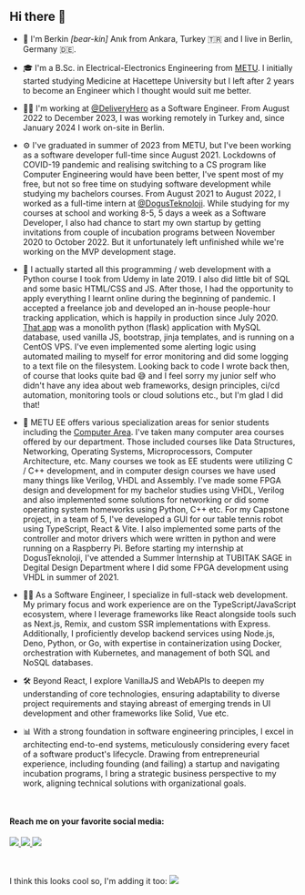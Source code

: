 ## Hi there 👋

- 📛 I'm Berkin _[bear-kin]_ Anık from Ankara, Turkey 🇹🇷 and I live in Berlin, Germany 🇩🇪.

- 🎓 I'm a B.Sc. in Electrical-Electronics Engineering from [METU](https://metu.edu.tr/). I initially started studying Medicine at Hacettepe University but I left after 2 years to become an Engineer which I thought would suit me better.

- 🧑‍💼 I'm working at [@DeliveryHero](https://github.com/deliveryhero) as a Software Engineer. From August 2022 to December 2023, I was working remotely in Turkey and, since January 2024 I work on-site in Berlin.

- ⚙️ I've graduated in summer of 2023 from METU, but I've been working as a software developer full-time since August 2021. Lockdowns of COVID-19 pandemic and realising switching to a CS program like Computer Engineering would have been better, I've spent most of my free, but not so free time on studying software development while studying my bachelors courses. From August 2021 to August 2022, I worked as a full-time intern at [@DogusTeknoloji](https://github.com/DogusTeknoloji). While studying for my courses at school and working 8-5, 5 days a week as a Software Developer, I also had chance to start my own startup by getting invitations from couple of incubation programs between November 2020 to October 2022. But it unfortunately left unfinished while we're working on the MVP development stage.

- 🌱 I actually started all this programming / web development with a Python course I took from Udemy in late 2019. I also did little bit of SQL and some basic HTML/CSS and JS. After those, I had the opportunity to apply everything I learnt online during the beginning of pandemic. I accepted a freelance job and developed an in-house people-hour tracking application, which is happily in production since July 2020. [That app](https://portal.yapifen.com.tr) was a monolith python (flask) application with MySQL database, used vanilla JS, bootstrap, jinja templates, and is running on a CentOS VPS. I've even implemented some alerting logic using automated mailing to myself for error monitoring and did some logging to a text file on the filesystem. Looking back to code I wrote back then, of course that looks quite bad 😅 and I feel sorry my junior self who didn't have any idea about web frameworks, design principles, ci/cd automation, monitoring tools or cloud solutions etc., but I'm glad I did that! 

- 💾 METU EE offers various specialization areas for senior students including the [Computer Area](https://eee.metu.edu.tr/computer-area). I've taken many computer area courses offered by our department. Those included courses like Data Structures, Networking, Operating Systems, Microprocessors, Computer Architecture, etc. Many courses we took as EE students were utilizing C / C++ development, and in computer design courses we have used many things like Verilog, VHDL and Assembly. I've made some FPGA design and development for my bachelor studies using VHDL, Verilog and also implemented some solutions for networking or did some operating system homeworks using Python, C++ etc. For my Capstone project, in a team of 5, I've developed a GUI for our table tennis robot using TypeScript, React & Vite. I also implemented some parts of the controller and motor drivers which were written in python and were running on a Raspberry Pi. Before starting my internship at DogusTeknoloji, I've attended a Summer Internship at TUBITAK SAGE in Degital Design Department where I did some FPGA development using VHDL in summer of 2021.

- 👨‍💻 As a Software Engineer, I specialize in full-stack web development. My primary focus and work experience are on the TypeScript/JavaScript ecosystem, where I leverage frameworks like React alongside tools such as Next.js, Remix, and custom SSR implementations with Express. Additionally, I proficiently develop backend services using Node.js, Deno, Python, or Go, with expertise in containerization using Docker, orchestration with Kubernetes, and management of both SQL and NoSQL databases.

- 🛠️ Beyond React, I explore VanillaJS and WebAPIs to deepen my understanding of core technologies, ensuring adaptability to diverse project requirements and staying abreast of emerging trends in UI development and other frameworks like Solid, Vue etc.

- 📊 With a strong foundation in software engineering principles, I excel in architecting end-to-end systems, meticulously considering every facet of a software product's lifecycle. Drawing from entrepreneurial experience, including founding (and failing) a startup and navigating incubation programs, I bring a strategic business perspective to my work, aligning technical solutions with organizational goals.
<br/>

#### Reach me on your favorite social media:
<a href="https://linkedin.com/in/berkinanik/">
  <img src="https://img.shields.io/badge/linkedin-%230077B5.svg?style=for-the-badge&logo=linkedin&logoColor=white" />
</a>
<a href="https://twitter.com/berkinanik">
  <img src="https://img.shields.io/badge/twitter-%231DA1F2.svg?style=for-the-badge&logo=Twitter&logoColor=white" />
</a>
<a href="https://instagram.com/berkinanik">
  <img src="https://img.shields.io/badge/Instagram-E4405F?style=for-the-badge&logo=instagram&logoColor=white" />
</a>
<br/><br/><br/>

I think this looks cool so, I'm adding it too:  ![](https://komarev.com/ghpvc/?username=berkinanik&color=blue)
